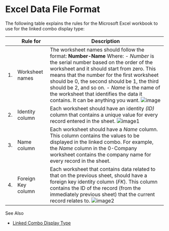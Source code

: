 # Excel Data File Format

The following table explains the rules for the Microsoft Excel workbook to use for the linked combo
display type:

|     | Rule for           | Description                                                                                                                                                                                                                                                                                                                                                                                                                                                                                                               |
| --- | ------------------ | ------------------------------------------------------------------------------------------------------------------------------------------------------------------------------------------------------------------------------------------------------------------------------------------------------------------------------------------------------------------------------------------------------------------------------------------------------------------------------------------------------------------------- |
| 1.  | Worksheet names    | The worksheet names should follow the format: **Number-Name** Where: - _Number_ is the serial number based on the order of the worksheet and it should start from zero. This means that the number for the first worksheet should be 0, the second should be 1, the third should be 2, and so on. - _Name_ is the name of the worksheet that identifies the data it contains. It can be anything you want. ![image](/img/versioned_docs/directorymanager_11.0/directorymanager/admincenter/portal/linkedcombo/image.webp) |
| 2.  | Identity column    | Each worksheet should have an identity _(ID)_ column that contains a unique value for every record entered in the sheet. ![image1](/img/versioned_docs/directorymanager_11.0/directorymanager/admincenter/portal/linkedcombo/image1.webp)                                                                                                                                                                                                                                                                                 |
| 3.  | Name column        | Each worksheet should have a _Name_ column. This column contains the values to be displayed in the linked combo. For example, the _Name_ column in the 0-Company worksheet contains the company name for every record in the sheet.                                                                                                                                                                                                                                                                                       |
| 4.  | Foreign Key column | Each worksheet that contains data related to that on the previous sheet, should have a foreign key identity column (_FK_). This column contains the ID of the record (from the immediately previous sheet) that the current record relates to. ![image2](/img/versioned_docs/directorymanager_11.0/directorymanager/admincenter/portal/linkedcombo/image2.webp)                                                                                                                                                           |

See Also

- [Linked Combo Display Type](/docs/directorymanager/11.0/directorymanager/admincenter/portal/linkedcombo/overview.md)

